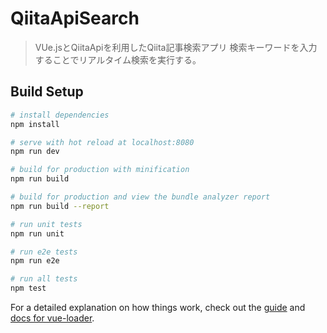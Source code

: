 # QiitaApiSearch

> VUe.jsとQiitaApiを利用したQiita記事検索アプリ
> 検索キーワードを入力することでリアルタイム検索を実行する。

## Build Setup

``` bash
# install dependencies
npm install

# serve with hot reload at localhost:8080
npm run dev

# build for production with minification
npm run build

# build for production and view the bundle analyzer report
npm run build --report

# run unit tests
npm run unit

# run e2e tests
npm run e2e

# run all tests
npm test
```

For a detailed explanation on how things work, check out the [guide](http://vuejs-templates.github.io/webpack/) and [docs for vue-loader](http://vuejs.github.io/vue-loader).
